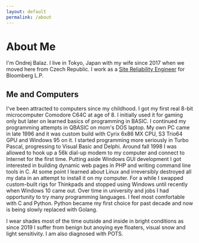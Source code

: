 ```yaml
---
layout: default
permalink: /about
---
```


# About Me

I'm Ondrej Balaz. I live in Tokyo, Japan with my wife since 2017 when we moved
here from Czech Republic. I work as a [Site Reliability Engineer][1] for
Bloomberg L.P.

## Me and Computers
I've been attracted to computers since my childhood. I got my first real 8-bit
microcomputer Comodore C64C at age of 8. I initially used it for gaming only
but later on learned basics of programming in BASIC. I continued my programming
attempts in QBASIC on mom's DOS laptop. My own PC came in late 1996 and it was
custom build with Cyrix 6x86 MX CPU, S3 Trio64 GPU and Windows 95 on it. I
started programming more seriously in Turbo Pascal, progressing to Visual Basic
and Delphi. Around fall 1998 I was allowed to hook up a 56k dial-up modem to my
computer and connect to Internet for the first time. Putting aside Windows GUI
development I got interested in building dynamic web pages in PHP and writing
command line tools in C. At some point I learned about Linux and irreversibly
destroyed all my data in an attempt to install it on my computer. For a while I
swapped custom-built rigs for Thinkpads and stopped using Windows until
recently when Windows 10 came out. Over time in university and jobs I had
opportunity to try many programming languages. I feel most comfortable with C
and Python. Python became my first choice for past decade and now is being
slowly replaced with Golang.

I wear shades most of the time outside and inside in bright conditions as since
2019 I suffer from benign but anoying eye floaters, visual snow and light
sensitivity. I am also diagnosed with POTS.

[1]:https://en.wikipedia.org/wiki/Site_Reliability_Engineering
